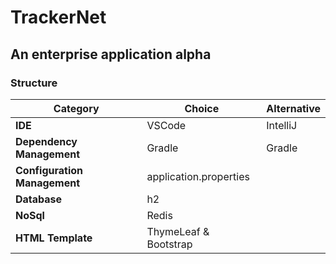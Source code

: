# TrackerNet
## An enterprise application alpha

### Structure
| Category              | Choice       | Alternative  |
|-----------------------|--------------|--------------|
| **IDE**               | VSCode       | IntelliJ     |
| **Dependency Management** | Gradle    | Gradle       | 
| **Configuration Management** |  application.properties | 
| **Database**          | h2           | 
| **NoSql**           |Redis         | 
| **HTML Template**           |ThymeLeaf & Bootstrap |
